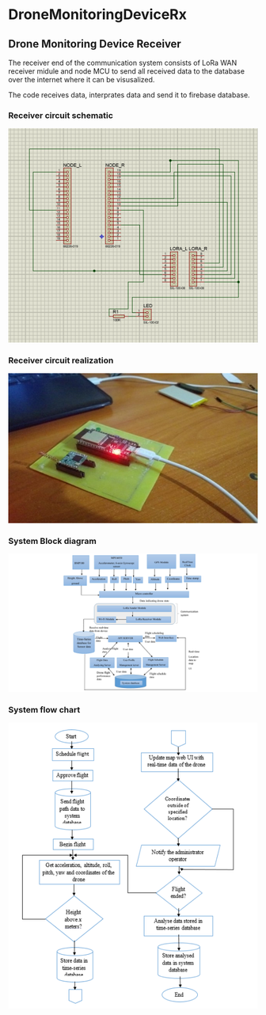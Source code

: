 # DroneMonitoringDeviceRx

## Drone Monitoring Device Receiver
The receiver end of the communication system consists of LoRa WAN receiver midule and node MCU to send all received data to the database over the internet where it can be visusalized.


The code receives data, interprates data and send it to firebase database.
### Receiver circuit schematic

![circuit image](/DroneDeviceRx.PNG)


### Receiver circuit realization

![outcome](/RxOutcome.jpg)

### System Block diagram

![blockdiagram](/blockdiangram.png)

### System flow chart

![flowchart](/flowchart_ppt3.png)